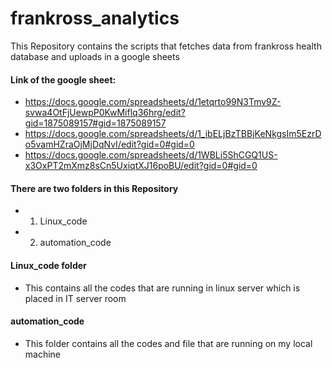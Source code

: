 # frankross_analytics

This Repository contains the scripts that fetches data from frankross health database and uploads in a google sheets

#### Link of the google sheet: 
- https://docs.google.com/spreadsheets/d/1etqrto99N3Tmv9Z-svwa4OtFjUewpP0KwMiflq36hrg/edit?gid=1875089157#gid=1875089157
- https://docs.google.com/spreadsheets/d/1_ibELjBzTBBjKeNkgsIm5EzrDo5vamHZraOjMjDqNvI/edit?gid=0#gid=0
- https://docs.google.com/spreadsheets/d/1WBLi5ShCGQ1US-x3OxPT2mXmz8sCn5UxiqtXJ16poBU/edit?gid=0#gid=0

#### There are two folders in this Repository
- 1. Linux_code
- 2. automation_code

#### Linux_code folder
- This contains all the codes that are running in linux server which is placed in IT server room

#### automation_code
- This folder contains all the codes and file that are running on my local machine


